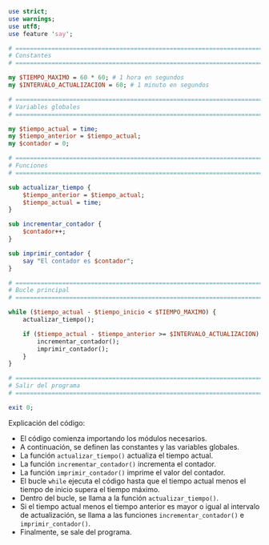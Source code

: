 ```perl
use strict;
use warnings;
use utf8;
use feature 'say';

# =============================================================================
# Constantes
# =============================================================================

my $TIEMPO_MAXIMO = 60 * 60; # 1 hora en segundos
my $INTERVALO_ACTUALIZACION = 60; # 1 minuto en segundos

# =============================================================================
# Variables globales
# =============================================================================

my $tiempo_actual = time;
my $tiempo_anterior = $tiempo_actual;
my $contador = 0;

# =============================================================================
# Funciones
# =============================================================================

sub actualizar_tiempo {
    $tiempo_anterior = $tiempo_actual;
    $tiempo_actual = time;
}

sub incrementar_contador {
    $contador++;
}

sub imprimir_contador {
    say "El contador es $contador";
}

# =============================================================================
# Bucle principal
# =============================================================================

while ($tiempo_actual - $tiempo_inicio < $TIEMPO_MAXIMO) {
    actualizar_tiempo();

    if ($tiempo_actual - $tiempo_anterior >= $INTERVALO_ACTUALIZACION) {
        incrementar_contador();
        imprimir_contador();
    }
}

# =============================================================================
# Salir del programa
# =============================================================================

exit 0;
```

Explicación del código:

* El código comienza importando los módulos necesarios.
* A continuación, se definen las constantes y las variables globales.
* La función `actualizar_tiempo()` actualiza el tiempo actual.
* La función `incrementar_contador()` incrementa el contador.
* La función `imprimir_contador()` imprime el valor del contador.
* El bucle `while` ejecuta el código hasta que el tiempo actual menos el tiempo de inicio supera el tiempo máximo.
* Dentro del bucle, se llama a la función `actualizar_tiempo()`.
* Si el tiempo actual menos el tiempo anterior es mayor o igual al intervalo de actualización, se llama a las funciones `incrementar_contador()` e `imprimir_contador()`.
* Finalmente, se sale del programa.